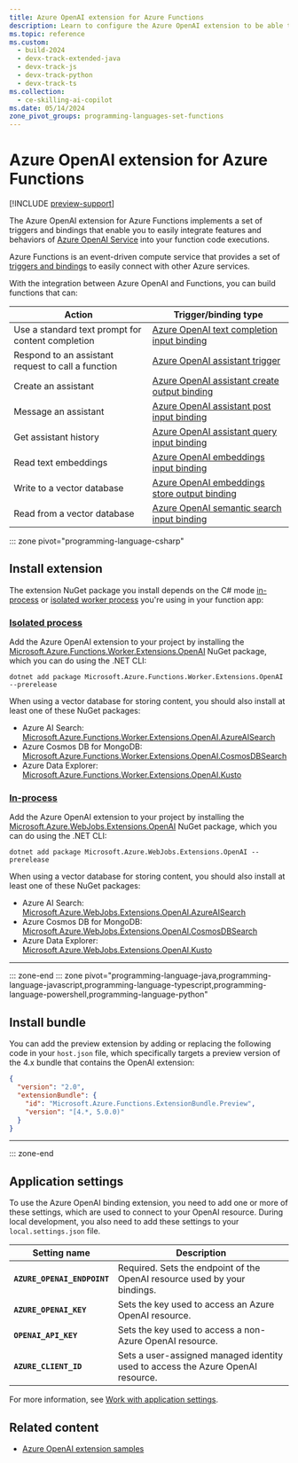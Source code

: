 ```yaml
---
title: Azure OpenAI extension for Azure Functions
description: Learn to configure the Azure OpenAI extension to be able to integrate your Azure Functions code executions with Azure OpenAI APIs.
ms.topic: reference
ms.custom: 
  - build-2024
  - devx-track-extended-java
  - devx-track-js
  - devx-track-python
  - devx-track-ts
ms.collection: 
  - ce-skilling-ai-copilot
ms.date: 05/14/2024
zone_pivot_groups: programming-languages-set-functions
---
```


# Azure OpenAI extension for Azure Functions

[!INCLUDE [preview-support](../../includes/functions-openai-support-limitations.md)]

The Azure OpenAI extension for Azure Functions implements a set of triggers and bindings that enable you to easily integrate features and behaviors of [Azure OpenAI Service](/azure/ai-services/openai/overview) into your function code executions. 

Azure Functions is an event-driven compute service that provides a set of [triggers and bindings](./functions-triggers-bindings.md) to easily connect with other Azure services. 

With the integration between Azure OpenAI and Functions, you can build functions that can:

| Action  | Trigger/binding type |
|---------|-----------|
| Use a standard text prompt for content completion | [Azure OpenAI text completion input binding](functions-bindings-openai-textcompletion-input.md) |
| Respond to an assistant request to call a function | [Azure OpenAI assistant trigger](functions-bindings-openai-assistant-trigger.md) |
| Create an assistant | [Azure OpenAI assistant create output binding](functions-bindings-openai-assistantcreate-output.md) |
| Message an assistant | [Azure OpenAI assistant post input binding](functions-bindings-openai-assistantpost-input.md) |
| Get assistant history | [Azure OpenAI assistant query input binding](functions-bindings-openai-assistantquery-input.md) |
| Read text embeddings | [Azure OpenAI embeddings input binding](functions-bindings-openai-embeddings-input.md) |
| Write to a vector database | [Azure OpenAI embeddings store output binding](functions-bindings-openai-embeddingsstore-output.md) |
| Read from a vector database | [Azure OpenAI semantic search input binding](functions-bindings-openai-semanticsearch-input.md) |

::: zone pivot="programming-language-csharp"
## Install extension
The extension NuGet package you install depends on the C# mode [in-process](functions-dotnet-class-library.md) or [isolated worker process](dotnet-isolated-process-guide.md) you're using in your function app:

### [Isolated process](#tab/isolated-process)

Add the Azure OpenAI extension to your project by installing the [Microsoft.Azure.Functions.Worker.Extensions.OpenAI](https://www.nuget.org/packages/Microsoft.Azure.Functions.Worker.Extensions.OpenAI) NuGet package, which you can do using the .NET CLI:

```dotnet
dotnet add package Microsoft.Azure.Functions.Worker.Extensions.OpenAI  --prerelease
```
When using a vector database for storing content, you should also install at least one of these NuGet packages:

+ Azure AI Search: [Microsoft.Azure.Functions.Worker.Extensions.OpenAI.AzureAISearch](https://www.nuget.org/packages/Microsoft.Azure.Functions.Worker.Extensions.OpenAI.AzureAISearch)
+ Azure Cosmos DB for MongoDB: [Microsoft.Azure.Functions.Worker.Extensions.OpenAI.CosmosDBSearch](https://www.nuget.org/packages/Microsoft.Azure.Functions.Worker.Extensions.OpenAI.CosmosDBSearch)
+ Azure Data Explorer: [Microsoft.Azure.Functions.Worker.Extensions.OpenAI.Kusto](https://www.nuget.org/packages/Microsoft.Azure.Functions.Worker.Extensions.OpenAI.Kusto)

### [In-process](#tab/in-process)

Add the Azure OpenAI extension to your project by installing the [Microsoft.Azure.WebJobs.Extensions.OpenAI](https://www.nuget.org/packages/Microsoft.Azure.WebJobs.Extensions.OpenAI) NuGet package, which you can do using the .NET CLI:

```dotnet
dotnet add package Microsoft.Azure.WebJobs.Extensions.OpenAI --prerelease
```

When using a vector database for storing content, you should also install at least one of these NuGet packages:

+ Azure AI Search: [Microsoft.Azure.WebJobs.Extensions.OpenAI.AzureAISearch](https://www.nuget.org/packages/Microsoft.Azure.WebJobs.Extensions.OpenAI.AzureAISearch)
+ Azure Cosmos DB for MongoDB: [Microsoft.Azure.WebJobs.Extensions.OpenAI.CosmosDBSearch](https://www.nuget.org/packages/Microsoft.Azure.WebJobs.Extensions.OpenAI.CosmosDBSearch)
+ Azure Data Explorer: [Microsoft.Azure.WebJobs.Extensions.OpenAI.Kusto](https://www.nuget.org/packages/Microsoft.Azure.WebJobs.Extensions.OpenAI.Kusto)

---

::: zone-end
::: zone pivot="programming-language-java,programming-language-javascript,programming-language-typescript,programming-language-powershell,programming-language-python"

## Install bundle

You can add the preview extension by adding or replacing the following code in your `host.json` file, which specifically targets a preview version of the 4.x bundle that contains the OpenAI extension:
<!---verify this bundle info-->
```json
{
  "version": "2.0",
  "extensionBundle": {
    "id": "Microsoft.Azure.Functions.ExtensionBundle.Preview",
    "version": "[4.*, 5.0.0)"
  }
}
``` 

---

::: zone-end

## Application settings

To use the Azure OpenAI binding extension, you need to add one or more of these settings, which are used to connect to your OpenAI resource. During local development, you also need to add these settings to your `local.settings.json` file. 

| Setting name | Description |
| ---- | ----- |
| **`AZURE_OPENAI_ENDPOINT`** | Required. Sets the endpoint of the OpenAI resource used by your bindings.   |
| **`AZURE_OPENAI_KEY`** | Sets the key used to access an Azure OpenAI resource. |
| **`OPENAI_API_KEY`** | Sets the key used to access a non-Azure OpenAI resource. |
| **`AZURE_CLIENT_ID`** | Sets a user-assigned managed identity used to access the Azure OpenAI resource.  |

For more information, see [Work with application settings](functions-how-to-use-azure-function-app-settings.md#settings).
 
<!---Include this section if there are any host.json settings defined by the extension:
## host.json settings
-->

## Related content

+ [Azure OpenAI extension samples](https://github.com/Azure/azure-functions-openai-extension/tree/main/samples)
